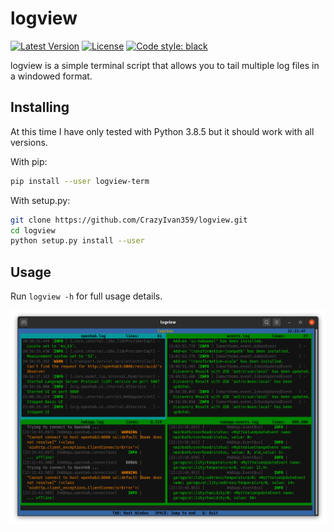 # logview

[![Latest Version](https://img.shields.io/github/v/tag/CrazyIvan359/logview?label=release)](https://github.com/CrazyIvan359/logview/releases)
[![License](https://img.shields.io/badge/license-MIT-green)](https://github.com/CrazyIvan359/logview/blob/master/LICENSE)
[![Code style: black](https://img.shields.io/badge/code%20style-black-000000.svg)](https://github.com/psf/black)

logview is a simple terminal script that allows you to tail multiple log files
in a windowed format.

## Installing

At this time I have only tested with Python 3.8.5 but it should work with all versions.

With pip:

```bash
pip install --user logview-term
```

With setup.py:

```bash
git clone https://github.com/CrazyIvan359/logview.git
cd logview
python setup.py install --user
```

## Usage

Run `logview -h` for full usage details.

![logview screenshot](https://github.com/CrazyIvan359/logview/blob/master/screenshot.png)

